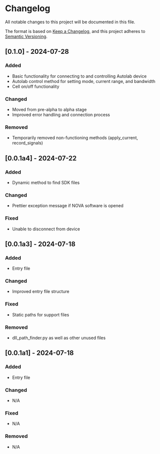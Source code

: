 # Changelog

All notable changes to this project will be documented in this file.

The format is based on [Keep a Changelog](https://keepachangelog.com/en/1.0.0/),
and this project adheres to [Semantic Versioning](https://semver.org/spec/v2.0.0.html).

## [0.1.0] - 2024-07-28

### Added
- Basic functionality for connecting to and controlling Autolab device
- Autolab control method for setting mode, current range, and bandwidth
- Cell on/off functionality

### Changed
- Moved from pre-alpha to alpha stage
- Improved error handling and connection process

### Removed
- Temporarily removed non-functioning methods (apply_current, record_signals)

## [0.0.1a4] - 2024-07-22

### Added
- Dynamic method to find SDK files

### Changed
- Prettier exception message if NOVA software is opened

### Fixed
- Unable to disconnect from device

## [0.0.1a3] - 2024-07-18

### Added
- Entry file

### Changed
- Improved entry file structure

### Fixed
- Static paths for support files

### Removed
- dll_path_finder.py as well as other unused files

## [0.0.1a1] - 2024-07-18

### Added
- Entry file

### Changed
- N/A

### Fixed
- N/A

### Removed
- N/A